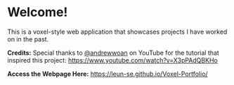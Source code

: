 # Welcome!

This is a voxel-style web application that showcases projects I have worked on in the past.

**Credits:**
Special thanks to [@andrewwoan](https://www.youtube.com/@andrewwoan) on YouTube for the tutorial that inspired this project: <https://www.youtube.com/watch?v=X3pPAdQBKHo>

**Access the Webpage Here:**
https://leun-se.github.io/Voxel-Portfolio/
